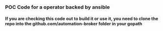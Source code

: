 ### POC Code for a operator backed by ansible


#### If you are checking this code out to build it or use it, you need to clone the repo into the github.com/automation-broker folder in your gopath
